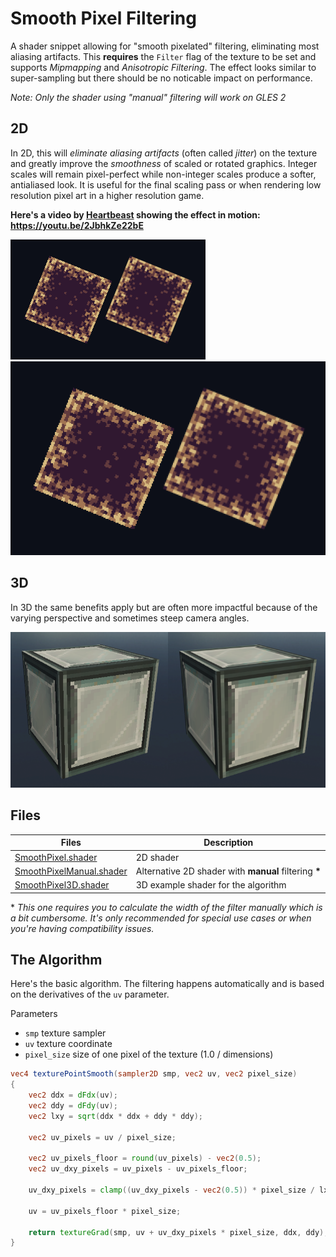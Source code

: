 # Smooth Pixel Filtering
A shader snippet allowing for "smooth pixelated" filtering, eliminating most aliasing artifacts. This **requires** the `Filter` flag of the texture to be set and supports *Mipmapping* and *Anisotropic Filtering*. The effect looks similar to super-sampling but there should be no noticable impact on performance.

*Note: Only the shader using "manual" filtering will work on GLES 2*

## 2D

In 2D, this will *eliminate aliasing artifacts* (often called *jitter*) on the texture and greatly improve the *smoothness* of scaled or rotated graphics. Integer scales will remain pixel-perfect while non-integer scales produce a softer, antialiased look.
It is useful for the final scaling pass or when rendering low resolution pixel art in a higher resolution game.

**Here's a video by [Heartbeast](https://github.com/uheartbeast) showing the effect in motion: https://youtu.be/2JbhkZe22bE**

![edample 2D](/SmoothPixelFiltering/screenshot_2d.png)
![example 2D_2x](/SmoothPixelFiltering/screenshot_2d_2x.png)

## 3D

In 3D the same benefits apply but are often more impactful because of the varying perspective and sometimes steep camera angles.

![example 3D](/SmoothPixelFiltering/screenshot_3d.png)

## Files

Files | Description
--- | ---
[SmoothPixel.shader](/SmoothPixelFiltering/SmoothPixel.shader) | 2D shader
[SmoothPixelManual.shader](/SmoothPixelFiltering/SmoothPixelManual.shader) | Alternative 2D shader with **manual** filtering **\***
[SmoothPixel3D.shader](/SmoothPixelFiltering/SmoothPixel3D.shader) | 3D example shader for the algorithm

\* *This one requires you to calculate the width of the filter manually which is a bit cumbersome. It's only recommended for special use cases or when you're having compatibility issues.*

## The Algorithm

Here's the basic algorithm. The filtering happens automatically and is based on the derivatives of the `uv` parameter.

Parameters
- `smp` texture sampler
- `uv` texture coordinate
- `pixel_size` size of one pixel of the texture (1.0 / dimensions)

```glsl
vec4 texturePointSmooth(sampler2D smp, vec2 uv, vec2 pixel_size)
{
	vec2 ddx = dFdx(uv);
	vec2 ddy = dFdy(uv);
	vec2 lxy = sqrt(ddx * ddx + ddy * ddy);
	
	vec2 uv_pixels = uv / pixel_size;
	
	vec2 uv_pixels_floor = round(uv_pixels) - vec2(0.5);
	vec2 uv_dxy_pixels = uv_pixels - uv_pixels_floor;
	
	uv_dxy_pixels = clamp((uv_dxy_pixels - vec2(0.5)) * pixel_size / lxy + vec2(0.5), 0.0, 1.0);
	
	uv = uv_pixels_floor * pixel_size;
	
	return textureGrad(smp, uv + uv_dxy_pixels * pixel_size, ddx, ddy);
}
```
